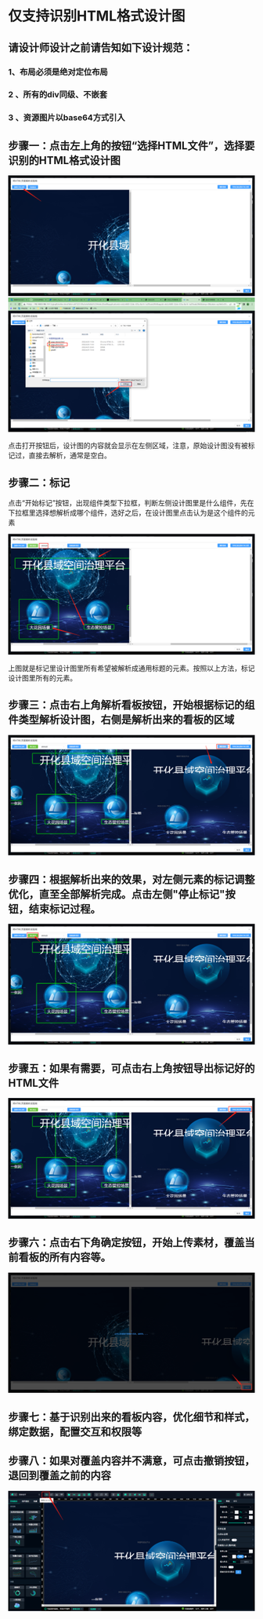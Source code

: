 # 仅支持识别HTML格式设计图
## 请设计师设计之前请告知如下设计规范：
### 1、布局必须是绝对定位布局
### 2 、所有的div同级、不嵌套
### 3 、资源图片以base64方式引入

## 步骤一：点击左上角的按钮“选择HTML文件”，选择要识别的HTML格式设计图

<img src="./static/md/tools/img/import-html-doc-11.png" >

<img src="./static/md/tools/img/import-html-doc-12.png" >

点击打开按钮后，设计图的内容就会显示在左侧区域，注意，原始设计图没有被标记过，直接去解析，通常是空白。

## 步骤二：标记

点击“开始标记”按钮，出现组件类型下拉框，判断左侧设计图里是什么组件，先在下拉框里选择想解析成哪个组件，选好之后，在设计图里点击认为是这个组件的元素

<img src="./static/md/tools/img/import-html-doc-21.png" > 

上图就是标记里设计图里所有希望被解析成通用标题的元素。按照以上方法，标记设计图里所有的元素。

## 步骤三：点击右上角解析看板按钮，开始根据标记的组件类型解析设计图，右侧是解析出来的看板的区域

<img src="./static/md/tools/img/import-html-doc-31.png" >  

## 步骤四：根据解析出来的效果，对左侧元素的标记调整优化，直至全部解析完成。点击左侧"停止标记"按钮，结束标记过程。

<img src="./static/md/tools/img/import-html-doc-41.png" >  

## 步骤五：如果有需要，可点击右上角按钮导出标记好的HTML文件

<img src="./static/md/tools/img/import-html-doc-51.png" >  

## 步骤六：点击右下角确定按钮，开始上传素材，覆盖当前看板的所有内容等。

<img src="./static/md/tools/img/import-html-doc-61.png" >  

## 步骤七：基于识别出来的看板内容，优化细节和样式，绑定数据，配置交互和权限等

## 步骤八：如果对覆盖内容并不满意，可点击撤销按钮，退回到覆盖之前的内容

<img src="./static/md/tools/img/import-html-doc-81.png" > 
